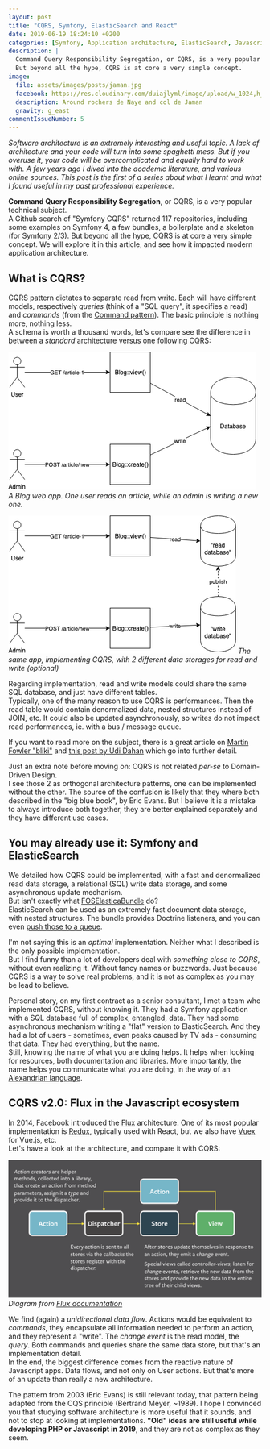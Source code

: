 ```yaml
---
layout: post
title: "CQRS, Symfony, ElasticSearch and React"
date: 2019-06-19 18:24:10 +0200
categories: [Symfony, Application architecture, ElasticSearch, Javascript]
description: |
  Command Query Responsibility Segregation, or CQRS, is a very popular technical subject.
  But beyond all the hype, CQRS is at core a very simple concept.
image:
  file: assets/images/posts/jaman.jpg
  facebook: https://res.cloudinary.com/duiajlyml/image/upload/w_1024,h_535,c_lfill/githubio/assets/images/posts/jaman.jpg
  description: Around rochers de Naye and col de Jaman
  gravity: g_east
commentIssueNumber: 5
---
```


_Software architecture is an extremely interesting and useful topic.
A lack of architecture and your code will turn into some spaghetti mess.
But if you overuse it, your code will be overcomplicated and equally hard to work with.
A few years ago I dived into the academic literature, and various online sources.
This post is the first of a series about what I learnt and what I found useful in my past professional experience._

<!-- more -->

**Command Query Responsibility Segregation**, or CQRS, is a very popular technical subject.  
A Github search of "Symfony CQRS" returned 117 repositories, including some examples on Symfony 4,
a few bundles, a boilerplate and a skeleton (for Symfony 2/3).
But beyond all the hype, CQRS is at core a very simple concept.
We will explore it in this article, and see how it impacted modern application architecture.


## What is CQRS?

CQRS pattern dictates to separate read from write.
Each will have different models, respectively _queries_ (think of a "SQL query", it specifies a read) and _commands_ (from the [Command pattern](https://en.wikipedia.org/wiki/Command_pattern)). The basic principle is nothing more, nothing less.  
A schema is worth a thousand words, let's compare see the difference in between a _standard_ architecture versus one following CQRS:

![Without CQRS](/assets/images/content/cqrs-standard.png)
*A Blog web app. One user reads an article, while an admin is writing a new one.*

![With CQRS](/assets/images/content/cqrs-diagram.png)
*The same app, implementing CQRS, with 2 different data storages for read and write (optional)*

Regarding implementation, read and write models could share the same SQL database, and just have different tables.  
Typically, one of the many reason to use CQRS is performances.
Then the read table would contain denormalized data, nested structures instead of JOIN, etc.
It could also be updated asynchronously, so writes do not impact read performances, ie. with a bus / message queue.

If you want to read more on the subject, there is a great article on [Martin Fowler "bliki"](https://martinfowler.com/bliki/CQRS.html) and [this post by Udi Dahan](http://udidahan.com/2009/12/09/clarified-cqrs/) which go into further detail.

Just an extra note before moving on: CQRS is not related _per-se_ to Domain-Driven Design.  
I see those 2 as orthogonal architecture patterns, one can be implemented without the other.
The source of the confusion is likely that they where both described in the "big blue book",
by Eric Evans. But I believe it is a mistake to always introduce both together,
they are better explained separately and they have different use cases.


## You may already use it: Symfony and ElasticSearch

We detailed how CQRS could be implemented, with a fast and denormalized read data storage,
a relational (SQL) write data storage, and some asynchronous update mechanism.  
But isn't exactly what [FOSElasticaBundle](https://github.com/FriendsOfSymfony/FOSElasticaBundle) do?  
ElasticSearch can be used as an extremely fast document data storage, with nested structures.
The bundle provides Doctrine listeners, and you can even [push those to a queue](https://github.com/FriendsOfSymfony/FOSElasticaBundle/blob/master/doc/cookbook/doctrine-queue-listener.md).

I'm not saying this is an _optimal_ implementation. Neither what I described is the only possible implementation.  
But I find funny than a lot of developers deal with _something close to CQRS_, without even realizing it. Without fancy names or buzzwords. Just because CQRS is a way to solve real problems, and it is not as complex as you may be lead to believe.  

Personal story, on my first contract as a senior consultant, I met a team who implemented CQRS, without knowing it.
They had a Symfony application with a SQL database full of complex, entangled, data. They had some asynchronous mechanism writing a "flat" version to ElasticSearch. And they had a lot of users - sometimes, even peaks caused by TV ads - consuming that data. They had everything, but the name.  
Still, knowing the name of what you are doing helps. It helps when looking for resources, both documentation and libraries. More importantly, the name helps you communicate what you are doing, in the way of an [Alexandrian language](https://fr.slideshare.net/JoshuaKerievsky/a-timeless-way-of-communicating-alexandrian-pattern-languages).


## CQRS v2.0: Flux in the Javascript ecosystem

In 2014, Facebook introduced the [Flux](https://facebook.github.io/flux/) architecture. One of its most popular implementation is [Redux](https://redux.js.org/), typically used with React, but we also have [Vuex](https://vuex.vuejs.org/) for Vue.js, etc.  
Let's have a look at the architecture, and compare it with CQRS:

![Flux diagram](/assets/images/content/cqrs-flux-diagram.png)
*Diagram from [Flux documentation](https://github.com/facebook/flux/tree/master/examples/flux-concepts)*

We find (again) a _unidirectional data flow_. Actions would be equivalent to _commands_, they encapsulate all information needed to perform an action, and they represent a "write". The _change event_ is the read model, the _query_. Both commands and queries share the same data store, but that's an implementation detail.   
In the end, the biggest difference comes from the reactive nature of Javascript apps. Data flows, and not only on User actions. But that's more of an update than really a new architecture.

The pattern from 2003 (Eric Evans) is still relevant today, that pattern being adapted from the CQS principle (Bertrand Meyer, ~1989). I hope I convinced you that studying software architecture is more useful that it sounds, and not to stop at looking at implementations. **"Old" ideas are still useful while developing PHP or Javascript in 2019**, and they are not as complex as they seem.
